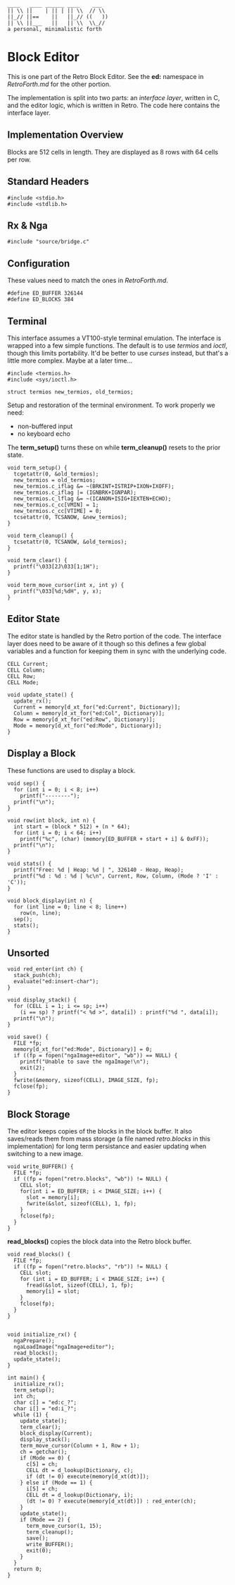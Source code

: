     ____   ____ ______ ____    ___
    || \\ ||    | || | || \\  // \\
    ||_// ||==    ||   ||_// ((   ))
    || \\ ||___   ||   || \\  \\_//
    a personal, minimalistic forth

# Block Editor

This is one part of the Retro Block Editor. See the **ed:** namespace in *RetroForth.md* for the other portion.

The implementation is split into two parts: an *interface layer*, written in C, and the editor logic, which is written in Retro. The code here contains the interface layer.

## Implementation Overview

Blocks are 512 cells in length. They are displayed as 8 rows with 64 cells per row.

## Standard Headers

````
#include <stdio.h>
#include <stdlib.h>
````

## Rx &amp; Nga

````
#include "source/bridge.c"
````

## Configuration

These values need to match the ones in *RetroForth.md*.

````
#define ED_BUFFER 326144
#define ED_BLOCKS 384
````

## Terminal

This interface assumes a VT100-style terminal emulation. The interface is wrapped into a few simple functions. The default is to use *termios* and *ioctl*, though this limits portability. It'd be better to use *curses* instead, but that's a little more complex. Maybe at a later time...

````
#include <termios.h>
#include <sys/ioctl.h>

struct termios new_termios, old_termios;
````

Setup and restoration of the terminal environment. To work properly we need:

* non-buffered input
* no keyboard echo

The **term_setup()** turns these on while **term_cleanup()** resets to the prior state.

````
void term_setup() {
  tcgetattr(0, &old_termios);
  new_termios = old_termios;
  new_termios.c_iflag &= ~(BRKINT+ISTRIP+IXON+IXOFF);
  new_termios.c_iflag |= (IGNBRK+IGNPAR);
  new_termios.c_lflag &= ~(ICANON+ISIG+IEXTEN+ECHO);
  new_termios.c_cc[VMIN] = 1;
  new_termios.c_cc[VTIME] = 0;
  tcsetattr(0, TCSANOW, &new_termios);
}

void term_cleanup() {
  tcsetattr(0, TCSANOW, &old_termios);
}
````

````
void term_clear() {
  printf("\033[2J\033[1;1H");
}

void term_move_cursor(int x, int y) {
  printf("\033[%d;%dH", y, x);
}
````

## Editor State

The editor state is handled by the Retro portion of the code. The interface layer does need to be aware of it though so this defines a few global variables and a function for keeping them in sync with the underlying code.

````
CELL Current;
CELL Column;
CELL Row;
CELL Mode;

void update_state() {
  update_rx();
  Current = memory[d_xt_for("ed:Current", Dictionary)];
  Column = memory[d_xt_for("ed:Col", Dictionary)];
  Row = memory[d_xt_for("ed:Row", Dictionary)];
  Mode = memory[d_xt_for("ed:Mode", Dictionary)];
}
````

## Display a Block

These functions are used to display a block.

````
void sep() {
  for (int i = 0; i < 8; i++)
    printf("--------");
  printf("\n");
}

void row(int block, int n) {
  int start = (block * 512) + (n * 64);
  for (int i = 0; i < 64; i++)
    printf("%c", (char) (memory[ED_BUFFER + start + i] & 0xFF));
  printf("\n");
}

void stats() {
  printf("Free: %d | Heap: %d | ", 326140 - Heap, Heap);
  printf("%d : %d : %d | %c\n", Current, Row, Column, (Mode ? 'I' : 'C'));
}

void block_display(int n) {
  for (int line = 0; line < 8; line++)
    row(n, line);
  sep();
  stats();
}
````

## Unsorted

````
void red_enter(int ch) {
  stack_push(ch);
  evaluate("ed:insert-char");
}

void display_stack() {
  for (CELL i = 1; i <= sp; i++)
    (i == sp) ? printf("< %d >", data[i]) : printf("%d ", data[i]);
  printf("\n");
}
````

````
void save() {
  FILE *fp;
  memory[d_xt_for("ed:Mode", Dictionary)] = 0;
  if ((fp = fopen("ngaImage+editor", "wb")) == NULL) {
    printf("Unable to save the ngaImage!\n");
    exit(2);
  }
  fwrite(&memory, sizeof(CELL), IMAGE_SIZE, fp);
  fclose(fp);
}
````

## Block Storage

The editor keeps copies of the blocks in the block buffer. It also saves/reads them from mass storage (a file named *retro.blocks* in this implementation) for long term persistance and easier updating when switching to a new image.

````
void write_BUFFER() {
  FILE *fp;
  if ((fp = fopen("retro.blocks", "wb")) != NULL) {
    CELL slot;
    for(int i = ED_BUFFER; i < IMAGE_SIZE; i++) {
      slot = memory[i];
      fwrite(&slot, sizeof(CELL), 1, fp);
    }
    fclose(fp);
  }
}
````

**read_blocks()** copies the block data into the Retro block buffer.

````
void read_blocks() {
  FILE *fp;
  if ((fp = fopen("retro.blocks", "rb")) != NULL) {
    CELL slot;
    for (int i = ED_BUFFER; i < IMAGE_SIZE; i++) {
      fread(&slot, sizeof(CELL), 1, fp);
      memory[i] = slot;
    }
    fclose(fp);
  }
}


void initialize_rx() {
  ngaPrepare();
  ngaLoadImage("ngaImage+editor");
  read_blocks();
  update_state();
}

int main() {
  initialize_rx();
  term_setup();
  int ch;
  char c[] = "ed:c_?";
  char i[] = "ed:i_?";
  while (1) {
    update_state();
    term_clear();
    block_display(Current);
    display_stack();
    term_move_cursor(Column + 1, Row + 1);
    ch = getchar();
    if (Mode == 0) {
      c[5] = ch;
      CELL dt = d_lookup(Dictionary, c);
      if (dt != 0) execute(memory[d_xt(dt)]);
    } else if (Mode == 1) {
      i[5] = ch;
      CELL dt = d_lookup(Dictionary, i);
      (dt != 0) ? execute(memory[d_xt(dt)]) : red_enter(ch);
    }
    update_state();
    if (Mode == 2) {
      term_move_cursor(1, 15);
      term_cleanup();
      save();
      write_BUFFER();
      exit(0);
    }
  }
  return 0;
}
````
